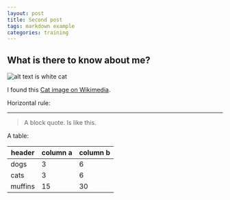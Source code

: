 ```yaml
---
layout: post
title: Second post
tags: markdown example
categories: training
---
```


## What is there to know about me?

![alt text is white cat](https://www.google.com/imgres?imgurl=https%3A%2F%2Fstatic.wixstatic.com%2Fmedia%2F84b8d8_63b8fee25c1c455ba0a6556cd22bcb67~mv2.jpg%2Fv1%2Ffill%2Fw_640%2Ch_400%2Cal_c%2Cq_80%2Cusm_0.66_1.00_0.01%2Cenc_auto%2F84b8d8_63b8fee25c1c455ba0a6556cd22bcb67~mv2.jpg&tbnid=dovBRZyiaMhCpM&vet=12ahUKEwi25fShjZWAAxUPlmMGHf49BNQQMygCegUIARDiAQ..i&imgrefurl=https%3A%2F%2Fwww.bodyagility.com.au%2Fsuccess-gym&docid=SnYGl2GjXU1xDM&w=640&h=400&q=gym&ved=2ahUKEwi25fShjZWAAxUPlmMGHf49BNQQMygCegUIARDiAQ)

I found this [Cat image on Wikimedia](https://commons.wikimedia.org/wiki/File:VAN_CAT.png).

Horizontal rule:

--------------

> A block quote.
> Is like this.

A table:

| header | column a | column b |
| --- | --- | --- |
| dogs | 3 | 6 |
| cats | 3 | 6 |
| muffins | 15 | 30 |
